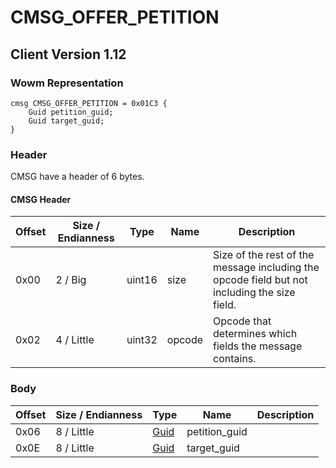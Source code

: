 # CMSG_OFFER_PETITION
## Client Version 1.12

### Wowm Representation
```rust,ignore
cmsg CMSG_OFFER_PETITION = 0x01C3 {
    Guid petition_guid;
    Guid target_guid;
}
```
### Header
CMSG have a header of 6 bytes.

#### CMSG Header
| Offset | Size / Endianness | Type   | Name   | Description |
| ------ | ----------------- | ------ | ------ | ----------- |
| 0x00   | 2 / Big           | uint16 | size   | Size of the rest of the message including the opcode field but not including the size field.|
| 0x02   | 4 / Little        | uint32 | opcode | Opcode that determines which fields the message contains.|
### Body
| Offset | Size / Endianness | Type | Name | Description |
| ------ | ----------------- | ---- | ---- | ----------- |
| 0x06 | 8 / Little | [Guid](../spec/packed-guid.md) | petition_guid |  |
| 0x0E | 8 / Little | [Guid](../spec/packed-guid.md) | target_guid |  |
